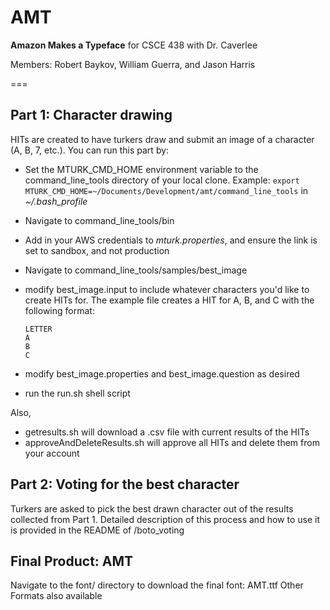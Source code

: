 AMT
===

__Amazon Makes a Typeface__ for CSCE 438 with Dr. Caverlee

Members: Robert Baykov, William Guerra, and Jason Harris

===
## Part 1: Character drawing
HITs are created to have turkers draw and submit an image of a character (A, B, 7, etc.).
You can run this part by:
* Set the MTURK_CMD_HOME environment variable to the command_line_tools directory of your local clone. Example: `export MTURK_CMD_HOME=~/Documents/Development/amt/command_line_tools` in _~/.bash_profile_
* Navigate to command_line_tools/bin
* Add in your AWS credentials to _mturk.properties_, and ensure the link is set to sandbox, and not production
* Navigate to command_line_tools/samples/best_image
* modify best_image.input to include whatever characters you'd like to create HITs for. The example file creates a HIT for A, B, and C with the following format:

	```
	LETTER  
	A  
	B  
	C  
	```
* modify best_image.properties and best_image.question as desired
* run the run.sh shell script

Also,
* getresults.sh will download a .csv file with current results of the HITs
* approveAndDeleteResults.sh will approve all HITs and delete them from your account

## Part 2: Voting for the best character
Turkers are asked to pick the best drawn character out of the results collected from Part 1. Detailed description of this process and how to use it is provided in the README of /boto_voting

## Final Product: AMT
Navigate to the font/ directory to download the final font: AMT.ttf
Other Formats also available